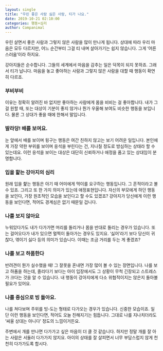 ```yaml
---
layout: single
title: "우린 좋은 사람 싫은 사람, 티가 나요."
date: 2019-10-21 02:10:00
categories: 행동+심리
author: Companimal
---
```


우린 살면서 좋은 사람과 그렇지 않은 사람을 많이 만나게 됩니다. 상대에 따라 우리 마음은 모두 다르지만, 어느 순간부터 그걸 티 내며 살아가기는 쉽지 않습니다. 그게 ‘어른스러움’이라 하지요.

강아지들은 순수합니다. 그들의 세계에서 마음을 감추는 일은 덕목이 되지 못하죠. 그래서 티가 납니다. 마음을 놓고 좋아하는 사람과 그렇지 않은 사람을 대할 때 행동이 확연히 다르죠.

### 부비부비

이유는 정확히 알려진 바 없지만 좋아하는 사람에게 몸을 비비는 걸 좋아합니다. 내가 그걸 원할 때, 또는 대상이 기분이 좋지 않거나 뭔가 우울해 보여도 비슷한 행동을 보입니다. 물론 그 상대가 좋을 때에 한해서 말입니다.

### 발라당! 배를 보여요.

눈 앞에서 배를 보이며 뒹구는 행동은 여간 친하지 않고는 보기 어려운 일입니다. 본인에게 가장 약한 부위를 보이며 응석을 부린다는 건, 지나칠 정도로 방심하는 상태라 할 수 있는데요. 이런 응석을 보이는 대상은 대단히 신뢰하거나 애정을 품고 있는 상대임이 분명합니다.

### 입을 핥는 강아지의 심리

원래 입을 핥는 행동은 아기 때 어미에게 먹이를 요구하는 행동입니다. 그 흔적이라고 볼 수 있죠. 그리고 또 한 가지 의미가 있는데 애정표현입니다. 자신의 부모에게 하던 행동을 보인다, 가장 원초적인 모습을 보인다고 할 수도 있겠죠? 강아지가 당신에게 이런 행동을 보인다면, 적어도 경계심은 없기 때문일 겁니다.

### 나를 보지 않아요

누워있다가도 내가 다가가면 머리를 돌리거나 몸을 반대로 돌리는 경우가 있습니다. 또는 걸어오다가 내가 있으면 멀찍이 돌아가는 경우도 있지요. ‘싫어’라기 보다 당신이 귀찮다, 엮이기 싫다 등의 의미가 있습니다. 이때는 조금 거리를 두는 게 좋겠죠?

### 나를 보고 하품한다

반려견이 뭔가 실수했을 때! 그 잘못을 혼내면 가장 많이 볼 수 있는 장면입니다. 나를 보고 하품을 하는데, 졸리다기 보다는 아이 입장에서도 그 상황이 무척 긴장되고 스트레스가 크다는 것을 알 수 있습니다. 내 행동이 강아지에게 다소 위협적이지는 않은지 돌아볼 필요가 있어요.

### 나를 중심으로 빙 돌아요.

나를 쳐다보며 주위를 빙-도는 형태로 다가오는 경우가 있습니다. 신중한 모습이죠. 일단 이런 행동을 보인다면, 적어도 오늘 친해지기는 힘듭니다. 그대로 나를 지나치더라도 ‘싸울 상대는 아니다’ 정도의 느낌이거든요.

주변에서 개를 만나면 다가가고 싶은 마음이 더 클 것 같습니다. 하지만 정말 개를 잘 아는 사람은 서둘러 다가가지 않지요. 아이의 상태를 잘 살피면서 너무 부담스럽지 않게 천천히 다가가도록 합시다.
